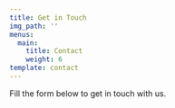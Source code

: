 ```yaml
---
title: Get in Touch
img_path: ''
menus:
  main:
    title: Contact
    weight: 6
template: contact
---
```

Fill the form below to get in touch with us.